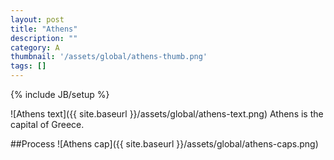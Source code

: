 ```yaml
---
layout: post
title: "Athens"
description: ""
category: A
thumbnail: '/assets/global/athens-thumb.png'
tags: []
---
```

{% include JB/setup %}

![Athens text]({{ site.baseurl }}/assets/global/athens-text.png)
Athens is the capital of Greece.

##Process
![Athens cap]({{ site.baseurl }}/assets/global/athens-caps.png)